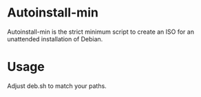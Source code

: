 Autoinstall-min
===============
Autoinstall-min is the strict minimum script to create an ISO for an unattended installation of Debian.

Usage
=====
Adjust deb.sh to match your paths. 